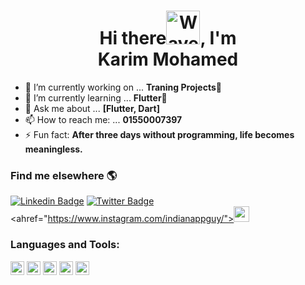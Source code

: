 <h1 align="center">Hi there<img src="https://user-images.githubusercontent.com/33700292/101157406-eec79080-35de-11eb-9543-5c57727a309b.gif" alt="Wave Emoji"  width="54px" />, I'm <br><b>Karim Mohamed</b></h1>



- 🔭 I’m currently working on ... **Traning Projects💪**
- 🌱 I’m currently learning ... **Flutter🚀**
- 💬 Ask me about ... **[Flutter, Dart]**
- 📫 How to reach me: ... **01550007397**
- ⚡ Fun fact: **After three days without programming, life becomes meaningless.**



### Find me elsewhere 🌎

[![Linkedin Badge](https://img.shields.io/badge/-LinkedIn-blue?style=flat-square&logo=Linkedin&logoColor=white&link=https://www.linkedin.com/in/karim-mohamed-7b32671b3/)](https://www.linkedin.com/in/karim-mohamed-7b32671b3/) [![Twitter Badge](https://img.shields.io/badge/-Twitter-1ca0f1?style=flat-square&labelColor=1ca0f1&logo=twitter&logoColor=white&link=https://twitter.com/KarMohamed7)](https://twitter.com/KarMohamed7)  <ahref="https://www.instagram.com/indianappguy/"><img src="https://img.shields.io/badge/instagram-%23E4405F.svg?&style=for-the-badge&logo=instagram&logoColor=white" height=25></a>



### Languages and Tools:

<p align="left"><img src="https://www.vectorlogo.zone/logos/java/java-vertical.svg" alt="java" width="22" height="22"/> 
  <img src="https://www.vectorlogo.zone/logos/dartlang/dartlang-icon.svg" alt="dart" width="22" height="22"/>
  <img src="https://www.vectorlogo.zone/logos/flutterio/flutterio-icon.svg" alt="flutter" width="22" height="22"/>
  <img src="https://www.vectorlogo.zone/logos/firebase/firebase-icon.svg" alt="firebase" width="22" height="22"/>  
  <img src="https://www.vectorlogo.zone/logos/android/android-official.svg" alt="android" width="22" height="22"/> 
 

